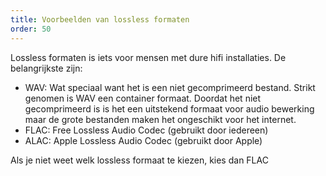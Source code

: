 ```yaml
---
title: Voorbeelden van lossless formaten
order: 50
---
```


Lossless formaten is iets voor mensen met dure hifi installaties.
De belangrijkste zijn:

 - WAV: Wat speciaal want het is een niet gecomprimeerd bestand. 
        Strikt genomen is WAV een container formaat. Doordat het niet
        gecomprimeerd is is het een uitstekend formaat voor audio bewerking
        maar de grote bestanden maken het ongeschikt voor het internet.
 - FLAC: Free Lossless Audio Codec (gebruikt door iedereen)
 - ALAC: Apple Lossless Audio Codec (gebruikt door Apple)

Als je niet weet welk lossless formaat te kiezen, kies dan FLAC


